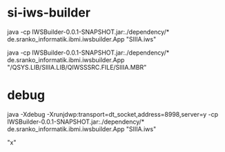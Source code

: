 # si-iws-builder

java -cp IWSBuilder-0.0.1-SNAPSHOT.jar:./dependency/* de.sranko_informatik.ibmi.iwsbuilder.App "SIIIA.iws"

java -cp IWSBuilder-0.0.1-SNAPSHOT.jar:./dependency/* de.sranko_informatik.ibmi.iwsbuilder.App "/QSYS.LIB/SIIIA.LIB/QIWSSSRC.FILE/SIIIA.MBR"


# debug
java -Xdebug -Xrunjdwp:transport=dt_socket,address=8998,server=y -cp IWSBuilder-0.0.1-SNAPSHOT.jar:./dependency/* de.sranko_informatik.ibmi.iwsbuilder.App "SIIIA.iws"

"x" 
